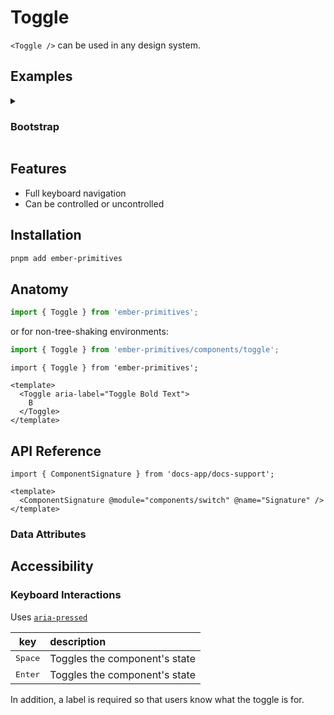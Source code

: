 # Toggle



`<Toggle />` can be used in any design system.

## Examples


<details><summary><h3>Bootstrap</h3></summary>

</details>

## Features 

* Full keyboard navigation 
* Can be controlled or uncontrolled


## Installation 

```bash 
pnpm add ember-primitives
```

## Anatomy

```js 
import { Toggle } from 'ember-primitives';
```

or for non-tree-shaking environments:
```js 
import { Toggle } from 'ember-primitives/components/toggle';
```


```gjs 
import { Toggle } from 'ember-primitives';

<template>
  <Toggle aria-label="Toggle Bold Text">
    B
  </Toggle>
</template>
```


## API Reference

```gjs live no-shadow
import { ComponentSignature } from 'docs-app/docs-support';

<template>
  <ComponentSignature @module="components/switch" @name="Signature" />
</template>
```

### Data Attributes

## Accessibility


### Keyboard Interactions

Uses [`aria-pressed`](https://www.w3.org/TR/wai-aria-1.2/#aria-pressed)


| key | description |  
| :---: | :----------- |  
| <kbd>Space</kbd> | Toggles the component's state |  
| <kbd>Enter</kbd> | Toggles the component's state |  

In addition, a label is required so that users know what the toggle is for.
